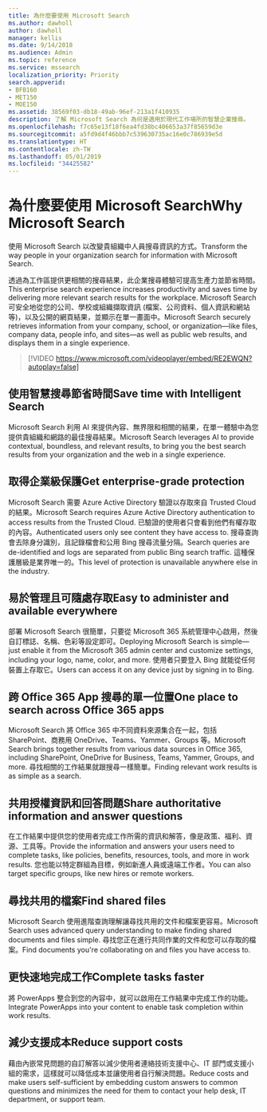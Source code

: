 ```yaml
---
title: 為什麼要使用 Microsoft Search
ms.author: dawholl
author: dawholl
manager: kellis
ms.date: 9/14/2018
ms.audience: Admin
ms.topic: reference
ms.service: mssearch
localization_priority: Priority
search.appverid:
- BFB160
- MET150
- MOE150
ms.assetid: 38569f03-db18-49ab-96ef-213a1f410935
description: 了解 Microsoft Search 為何是適用於現代工作場所的智慧企業搜尋。
ms.openlocfilehash: f7c65e13f18f6ea4fd38bc406653a37f85659d3e
ms.sourcegitcommit: a5fd9d4f46bbb7c539630735ac16e0c786939e5d
ms.translationtype: HT
ms.contentlocale: zh-TW
ms.lasthandoff: 05/01/2019
ms.locfileid: "34425582"
---
```

# <a name="why-microsoft-search"></a><span data-ttu-id="43b64-103">為什麼要使用 Microsoft Search</span><span class="sxs-lookup"><span data-stu-id="43b64-103">Why Microsoft Search</span></span>

<span data-ttu-id="43b64-104">使用 Microsoft Search 以改變貴組織中人員搜尋資訊的方式。</span><span class="sxs-lookup"><span data-stu-id="43b64-104">Transform the way people in your organization search for information with Microsoft Search.</span></span> 
  
<span data-ttu-id="43b64-105">透過為工作區提供更相關的搜尋結果，此企業搜尋體驗可提高生產力並節省時間。</span><span class="sxs-lookup"><span data-stu-id="43b64-105">This enterprise search experience increases productivity and saves time by delivering more relevant search results for the workplace.</span></span> <span data-ttu-id="43b64-106">Microsoft Search 可安全地從您的公司、學校或組織擷取資訊 (檔案、公司資料、個人資訊和網站等)，以及公開的網頁結果，並顯示在單一畫面中。</span><span class="sxs-lookup"><span data-stu-id="43b64-106">Microsoft Search securely retrieves information from your company, school, or organization—like files, company data, people info, and sites—as well as public web results, and displays them in a single experience.</span></span>

> [!VIDEO https://www.microsoft.com/videoplayer/embed/RE2EWQN?autoplay=false]
  
## <a name="save-time-with-intelligent-search"></a><span data-ttu-id="43b64-107">使用智慧搜尋節省時間</span><span class="sxs-lookup"><span data-stu-id="43b64-107">Save time with Intelligent Search</span></span>

<span data-ttu-id="43b64-108">Microsoft Search 利用 AI 來提供內容、無界限和相關的結果，在單一體驗中為您提供貴組織和網路的最佳搜尋結果。</span><span class="sxs-lookup"><span data-stu-id="43b64-108">Microsoft Search leverages AI to provide contextual, boundless, and relevant results, to bring you the best search results from your organization and the web in a single experience.</span></span>
  
## <a name="get-enterprise-grade-protection"></a><span data-ttu-id="43b64-109">取得企業級保護</span><span class="sxs-lookup"><span data-stu-id="43b64-109">Get enterprise-grade protection</span></span>

<span data-ttu-id="43b64-110">Microsoft Search 需要 Azure Active Directory 驗證以存取來自 Trusted Cloud 的結果。</span><span class="sxs-lookup"><span data-stu-id="43b64-110">Microsoft Search requires Azure Active Directory authentication to access results from the Trusted Cloud.</span></span> <span data-ttu-id="43b64-111">已驗證的使用者只會看到他們有權存取的內容。</span><span class="sxs-lookup"><span data-stu-id="43b64-111">Authenticated users only see content they have access to.</span></span> <span data-ttu-id="43b64-112">搜尋查詢會去除身分識別，且記錄檔會和公用 Bing 搜尋流量分隔。</span><span class="sxs-lookup"><span data-stu-id="43b64-112">Search queries are de-identified and logs are separated from public Bing search traffic.</span></span> <span data-ttu-id="43b64-113">這種保護層級是業界唯一的。</span><span class="sxs-lookup"><span data-stu-id="43b64-113">This level of protection is unavailable anywhere else in the industry.</span></span>
  
## <a name="easy-to-administer-and-available-everywhere"></a><span data-ttu-id="43b64-114">易於管理且可隨處存取</span><span class="sxs-lookup"><span data-stu-id="43b64-114">Easy to administer and available everywhere</span></span>

<span data-ttu-id="43b64-115">部署 Microsoft Search 很簡單，只要從 Microsoft 365 系統管理中心啟用，然後自訂標誌、名稱、色彩等設定即可。</span><span class="sxs-lookup"><span data-stu-id="43b64-115">Deploying Microsoft Search is simple—just enable it from the Microsoft 365 admin center and customize settings, including your logo, name, color, and more.</span></span> <span data-ttu-id="43b64-116">使用者只要登入 Bing 就能從任何裝置上存取它。</span><span class="sxs-lookup"><span data-stu-id="43b64-116">Users can access it on any device just by signing in to Bing.</span></span>
  
## <a name="one-place-to-search-across-office-365-apps"></a><span data-ttu-id="43b64-117">跨 Office 365 App 搜尋的單一位置</span><span class="sxs-lookup"><span data-stu-id="43b64-117">One place to search across Office 365 apps</span></span>

<span data-ttu-id="43b64-118">Microsoft Search 將 Office 365 中不同資料來源集合在一起，包括 SharePoint、商務用 OneDrive、Teams、Yammer、Groups 等。</span><span class="sxs-lookup"><span data-stu-id="43b64-118">Microsoft Search brings together results from various data sources in Office 365, including SharePoint, OneDrive for Business, Teams, Yammer, Groups, and more.</span></span> <span data-ttu-id="43b64-119">尋找相關的工作結果就跟搜尋一樣簡單。</span><span class="sxs-lookup"><span data-stu-id="43b64-119">Finding relevant work results is as simple as a search.</span></span>
  
## <a name="share-authoritative-information-and-answer-questions"></a><span data-ttu-id="43b64-120">共用授權資訊和回答問題</span><span class="sxs-lookup"><span data-stu-id="43b64-120">Share authoritative information and answer questions</span></span>

<span data-ttu-id="43b64-121">在工作結果中提供您的使用者完成工作所需的資訊和解答，像是政策、福利、資源、工具等。</span><span class="sxs-lookup"><span data-stu-id="43b64-121">Provide the information and answers your users need to complete tasks, like policies, benefits, resources, tools, and more in work results.</span></span> <span data-ttu-id="43b64-122">您也能以特定群組為目標，例如新進人員或遠端工作者。</span><span class="sxs-lookup"><span data-stu-id="43b64-122">You can also target specific groups, like new hires or remote workers.</span></span>
  
## <a name="find-shared-files"></a><span data-ttu-id="43b64-123">尋找共用的檔案</span><span class="sxs-lookup"><span data-stu-id="43b64-123">Find shared files</span></span>

<span data-ttu-id="43b64-124">Microsoft Search 使用進階查詢理解讓尋找共用的文件和檔案更容易。</span><span class="sxs-lookup"><span data-stu-id="43b64-124">Microsoft Search uses advanced query understanding to make finding shared documents and files simple.</span></span> <span data-ttu-id="43b64-125">尋找您正在進行共同作業的文件和您可以存取的檔案。</span><span class="sxs-lookup"><span data-stu-id="43b64-125">Find documents you're collaborating on and files you have access to.</span></span> 
  
## <a name="complete-tasks-faster"></a><span data-ttu-id="43b64-126">更快速地完成工作</span><span class="sxs-lookup"><span data-stu-id="43b64-126">Complete tasks faster</span></span>

<span data-ttu-id="43b64-127">將 PowerApps 整合到您的內容中，就可以啟用在工作結果中完成工作的功能。</span><span class="sxs-lookup"><span data-stu-id="43b64-127">Integrate PowerApps into your content to enable task completion within work results.</span></span>
  
## <a name="reduce-support-costs"></a><span data-ttu-id="43b64-128">減少支援成本</span><span class="sxs-lookup"><span data-stu-id="43b64-128">Reduce support costs</span></span>

<span data-ttu-id="43b64-129">藉由內嵌常見問題的自訂解答以減少使用者連絡技術支援中心、IT 部門或支援小組的需求，這樣就可以降低成本並讓使用者自行解決問題。</span><span class="sxs-lookup"><span data-stu-id="43b64-129">Reduce costs and make users self-sufficient by embedding custom answers to common questions and minimizes the need for them to contact your help desk, IT department, or support team.</span></span>
  


